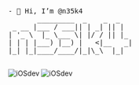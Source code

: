 <pre>
- 👋 Hi, I’m @n35k4 
       _________  _    _  _    
 _ __ |___ / ___|| | _| || |   
| '_ \  |_ \___ \| |/ / || |_  
| | | |___) |__) |   <|__   _| 
|_| |_|____/____/|_|\_\  |_|   
                             
</pre>

![iOSdev](https://img.shields.io/badge/iOS-developer-green) ![iOSdev](https://img.shields.io/badge/MacOS-developer-orange) 
<!---
n35k4/n35k4 is a ✨ special ✨ repository because its `README.md` (this file) appears on your GitHub profile.
You can click the Preview link to take a look at your changes.
--->

